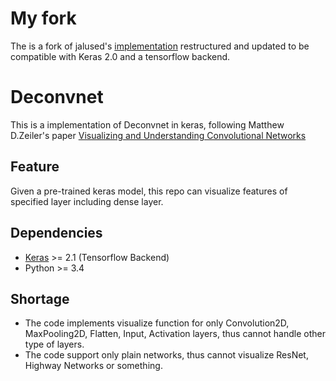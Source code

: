 # My fork
The is a fork of jalused's [implementation](https://github.com/jalused/Deconvnet-keras) restructured and updated to be compatible with Keras 2.0 and a tensorflow backend.

# Deconvnet
This is a implementation of Deconvnet in keras, following Matthew D.Zeiler's paper [Visualizing and Understanding Convolutional Networks](http://arxiv.org/pdf/1311.2901v3.pdf)

## Feature
Given a pre-trained keras model, this repo can visualize features of specified layer including dense layer.  

## Dependencies
* [Keras](https://github.com/fchollet/keras) >= 2.1 (Tensorflow Backend)
* Python >= 3.4


## Shortage
* The code implements visualize function for only Convolution2D, MaxPooling2D, Flatten, Input, Activation layers, thus cannot handle other type of layers.
* The code support only plain networks, thus cannot visualize ResNet, Highway Networks or something.
